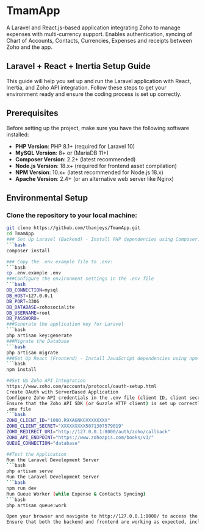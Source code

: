 # TmamApp
 A Laravel and React.js-based application integrating Zoho to manage expenses with multi-currency support. Enables authentication, syncing of Chart of Accounts, Contacts, Currencies, Expenses and receipts between Zoho and the app.

 ## Laravel + React + Inertia Setup Guide
 This guide will help you set up and run the Laravel application with React, Inertia, and Zoho API integration. Follow these steps to get your environment ready and ensure the coding process is set up correctly.

## Prerequisites

Before setting up the project, make sure you have the following software installed:

- **PHP Version**: PHP 8.1+ (required for Laravel 10)
- **MySQL Version**: 8+ or (MariaDB 11+)
- **Composer Version**: 2.2+ (latest recommended)
- **Node.js Version**: 18.x+ (required for frontend asset compilation)
- **NPM Version**: 10.x+ (latest recommended for Node.js 18.x)
- **Apache Version**: 2.4+ (or an alternative web server like Nginx)

## Environmental Setup
### Clone the repository to your local machine:
```bash
git clone https://github.com/thanjeys/TmamApp.git
cd TmamApp
### Set Up Laravel (Backend) - Install PHP dependencies using Composer:
```bash
composer install

### Copy the .env.example file to .env:
```bash
cp .env.example .env
###Configure the environment settings in the .env file
```bash
DB_CONNECTION=mysql
DB_HOST=127.0.0.1
DB_PORT=3306
DB_DATABASE=zohosocialite
DB_USERNAME=root
DB_PASSWORD=
###Generate the application key for Laravel
```bash
php artisan key:generate
###Migrate the Database
```bash
php artisan migrate
###Set Up React (Frontend) - Install JavaScript dependencies using npm
```bash
npm install

##Set Up Zoho API Integration
https://www.zoho.com/accounts/protocol/oauth-setup.html
Create OAuth with ServerBased Application
Configure Zoho API credentials in the .env file (client ID, client secret, Callback and OAuth tokens).
Ensure that the Zoho API SDK (or Guzzle HTTP client) is set up correctly in the backend to interact with Zoho services.
.env file
```bash
ZOHO_CLIENT_ID="1000.R9XAGNKGVXXXXXXX"
ZOHO_CLIENT_SECRET="XXXXXXXXX5071307579019"
ZOHO_REDIRECT_URI="http://127.0.0.1:8000/auth/zoho/callback"
ZOHO_API_ENDPOINT="https://www.zohoapis.com/books/v3/"
QUEUE_CONNECTION="database"

##Test the Application
Run the Laravel Development Server
```bash
php artisan serve
Run the Laravel Development Server
```bash
npm run dev
Run Queue Worker (while Expense & Contacts Syncing)
```bash
php artisan queue:work

Open your browser and navigate to http://127.0.0.1:8000/ to access the application.
Ensure that both the backend and frontend are working as expected, including the Zoho API integration.
 
